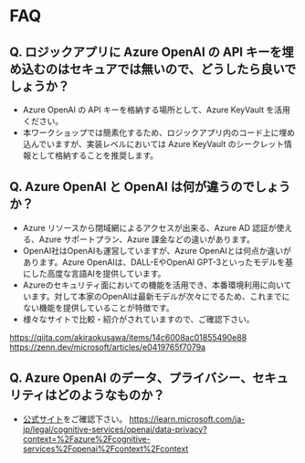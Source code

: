 # FAQ
## Q. ロジックアプリに Azure OpenAI の API キーを埋め込むのはセキュアでは無いので、どうしたら良いでしょうか？
- Azure OpenAI の API キーを格納する場所として、Azure KeyVault を活用ください。
- 本ワークショップでは簡素化するため、ロジックアプリ内のコード上に埋め込んでいますが、実装レベルにおいては Azure KeyVault のシークレット情報として格納することを推奨します。

## Q. Azure OpenAI と OpenAI は何が違うのでしょうか？
- Azure リソースから閉域網によるアクセスが出来る、Azure AD 認証が使える、Azure サポートプラン、Azure 課金などの違いがあります。
- OpenAI社はOpenAIも運営していますが、Azure OpenAIとは何点か違いがあります。Azure OpenAIは、DALL-EやOpenAI GPT-3といったモデルを基にした高度な言語AIを提供しています。
- Azureのセキュリティ面においての機能を活用でき、本番環境利用に向いています。対して本家のOpenAIは最新モデルが次々にでるため、これまでにない機能を提供していることが特徴です。
- 様々なサイトで比較・紹介がされていますので、ご確認下さい。

https://qiita.com/akiraokusawa/items/14c6008ac01855490e88
https://zenn.dev/microsoft/articles/e0419765f7079a

## Q. Azure OpenAI のデータ、プライバシー、セキュリティはどのようなものか？
- [公式サイト](https://learn.microsoft.com/ja-jp/legal/cognitive-services/openai/data-privacy?context=%2Fazure%2Fcognitive-services%2Fopenai%2Fcontext%2Fcontext)をご確認下さい。
https://learn.microsoft.com/ja-jp/legal/cognitive-services/openai/data-privacy?context=%2Fazure%2Fcognitive-services%2Fopenai%2Fcontext%2Fcontext


